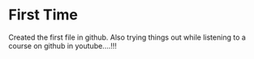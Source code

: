 # First Time

Created the first file in github. Also trying things out while listening to a course on github in youtube....!!!
